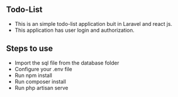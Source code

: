 ## Todo-List

-   This is an simple todo-list application buit in Laravel and react js.
-   This application has user login and authorization.

## Steps to use

-   Import the sql file from the database folder
-   Configure your .env file
-   Run npm install
-   Run composer install
-   Run php artisan serve
